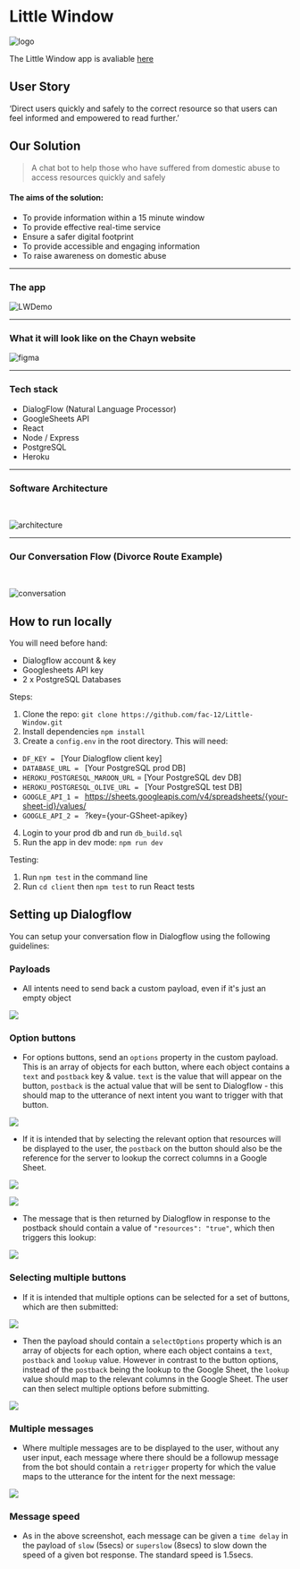# Little Window
![logo](https://user-images.githubusercontent.com/24212625/37564924-8fc09424-2a97-11e8-90bf-32a0dc3255e1.png)

The Little Window app is avaliable [here](https://little-window.herokuapp.com)

## User Story
‘Direct users quickly and safely to the correct resource so that users can feel informed and empowered to read further.’

## Our Solution
> A chat bot to help those who have suffered from domestic abuse to access resources quickly and safely

#### The aims of the solution:
- To provide information within a 15 minute window
- To provide effective real-time service
- Ensure a safer digital footprint
- To provide accessible and engaging information
- To raise awareness on domestic abuse

___

### The app

![LWDemo](https://user-images.githubusercontent.com/24212625/37564932-9ac46b84-2a97-11e8-8087-127b9225db75.gif)

___

### What it will look like on the Chayn website

![figma](https://user-images.githubusercontent.com/24212625/37564928-95868bac-2a97-11e8-8e29-636986686a8a.png)

___

### Tech stack
- DialogFlow (Natural Language Processor)
- GoogleSheets API
- React
- Node / Express
- PostgreSQL
- Heroku

___

### Software Architecture
<br>

![architecture](https://user-images.githubusercontent.com/24212625/37564922-8ba64078-2a97-11e8-82c6-172ca3a67a8d.png)

___

### Our Conversation Flow (Divorce Route Example)
<br>

![conversation](https://user-images.githubusercontent.com/24212625/37564925-9256652e-2a97-11e8-84ec-2bbb4637cd8e.png)

## How to run locally
You will need before hand:
- Dialogflow account & key
- Googlesheets API key
- 2 x PostgreSQL Databases

Steps:

1. Clone the repo:
`git clone https://github.com/fac-12/Little-Window.git`
2. Install dependencies
`npm install`
3. Create a `config.env` in the root directory. This will need:
- `DF_KEY = ` [Your Dialogflow client key]  
- `DATABASE_URL = ` [Your PostgreSQL prod DB]
- `HEROKU_POSTGRESQL_MAROON_URL` = [Your PostgreSQL dev DB]
- `HEROKU_POSTGRESQL_OLIVE_URL = ` [Your PostgreSQL test DB]
- `GOOGLE_API_1 = ` https://sheets.googleapis.com/v4/spreadsheets/{your-sheet-id}/values/
- `GOOGLE_API_2 = ` ?key={your-GSheet-apikey}
4. Login  to your prod db and run `db_build.sql`
5. Run the app in dev mode:
`npm run dev`

Testing:
1. Run `npm test` in the command line
2. Run `cd client` then `npm test` to run React tests

## Setting up Dialogflow

You can setup your conversation flow in Dialogflow using the following guidelines:

### Payloads

- All intents need to send back a custom payload, even if it's just an empty object

![](https://user-images.githubusercontent.com/24212625/37565404-c848897e-2aa0-11e8-9c9b-b00698701114.png)

### Option buttons

- For options buttons, send an `options` property in the custom payload. This is an array of objects for each button, where each object contains a `text` and `postback` key & value. `text` is the value that will appear on the button, `postback` is the actual value that will be sent to Dialogflow - this should map to the utterance of next intent you want to trigger with that button.

![](https://user-images.githubusercontent.com/24212625/37565413-f9bf4efc-2aa0-11e8-8233-472d1cb92ced.png)

- If it is intended that by selecting the relevant option that resources will be displayed to the user, the `postback` on the button should also be the reference for the server to lookup the correct columns in a Google Sheet.

![](https://user-images.githubusercontent.com/24212625/37565424-38e4102c-2aa1-11e8-91ad-2d6b7cfa83da.png)

![](https://user-images.githubusercontent.com/24212625/37565584-b1ccd184-2aa3-11e8-8b3f-9c25ac5be5cb.png)

- The message that is then returned by Dialogflow in response to the postback should contain a value of `"resources": "true"`, which then triggers this lookup:

![](https://user-images.githubusercontent.com/24212625/37565598-02bfa97c-2aa4-11e8-9c74-54365c642d58.png)

### Selecting multiple buttons

- If it is intended that multiple options can be selected for a set of buttons, which are then submitted:

![](https://user-images.githubusercontent.com/24212625/37565312-f5a33fce-2a9e-11e8-9f43-ef0769fb4fe1.png)

- Then the payload should contain a `selectOptions` property which is an array of objects for each option, where each object contains a `text`, `postback` and `lookup` value. However in contrast to the button options, instead of the `postback` being the lookup to the Google Sheet, the `lookup` value should map to the relevant columns in the Google Sheet. The user can then select multiple options before submitting.

![](https://user-images.githubusercontent.com/24212625/37565331-589a60c6-2a9f-11e8-949c-219964f0ccaf.png)

### Multiple messages

- Where multiple messages are to be displayed to the user, without any user input, each message where there should be a followup message from the bot should contain a `retrigger` property for which the value maps to the utterance for the intent for the next message:

![](https://user-images.githubusercontent.com/24212625/37565342-92b8fd44-2a9f-11e8-8f2c-39a534059d82.png)

### Message speed

- As in the above screenshot, each message can be given a `time delay` in the payload of `slow` (5secs) or `superslow` (8secs) to slow down the speed of a given bot response. The standard speed is 1.5secs.
